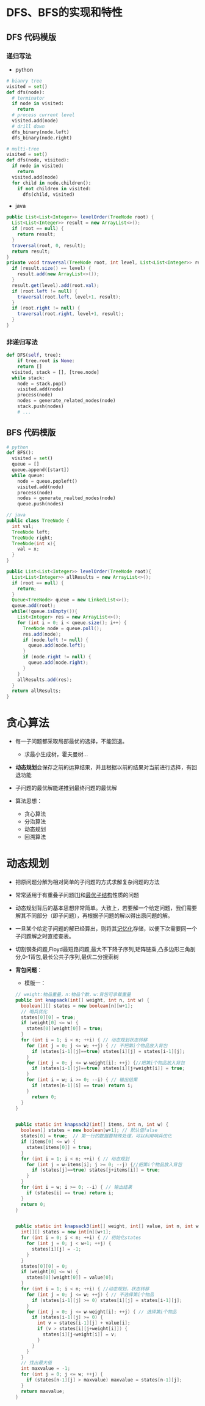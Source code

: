# DFS、BFS的实现和特性

## DFS 代码模版

### 递归写法

- python	

```python
# bianry tree 
visited = set()
def dfs(node):
  # terminator 
  if node in visited:
    return 
  # process current level 
  visited.add(node) 
  # drill down 
  dfs_binary(node.left)
  dfs_binary(node.right) 
```

```python
# multi-tree 
visited = set()
def dfs(node, visited):
  if node in visited: 
    return
  visited.add(node)
  for child in node.children():
    if not children in visited:
      dfs(child, visited)
```

- java

```java
public List<List<Integer>> levelOrder(TreeNode root) {
  List<List<Integer>> result = new ArrayList<>();
  if (root == null) {
    return result;
  }
  traversal(root, 0, result);
  return result;
}
private void traversal(TreeNode root, int level, List<List<Integer>> result) {
  if (result.size() == level) {
    result.add(new ArrayList<>());
  }
  result.get(level).add(root.val);
  if (root.left != null) {
    traversal(root.left, level+1, result);
  }
  if (root.right != null) {
    traversal(root.right, level+1, result);
  }
}
```

### 非递归写法

```python
def DFS(self, tree):
	if tree.root is None:
  	return []
  visited, stack = [], [tree.node]
  while stack:
    node = stack.pop()
    visited.add(node)
    process(node)
    nodes = generate_related_nodes(node)
    stack.push(nodes)
 	# ... 
```

## BFS 代码模版

```python
# python 
def BFS():
  visited = set()
  queue = []
  queue.append([start])
  while queue: 
    node = queue.popleft()
    visited.add(node)
    process(node)
    nodes = generate_realted_nodes(node)
    queue.push(nodes)
```

```java
// java 
public class TreeNode {
  int val; 
  TreeNode left;
  TreeNode right;
  TreeNode(int x){
    val = x;
  }
}

public List<List<Integer>> levelOrder(TreeNode root){
  List<List<Integer>> allResults = new ArrayList<>();
  if (root == null) {
    return;
  }
  Queue<TreeNode> queue = new LinkedList<>();
  queue.add(root);
  while(!queue.isEmpty()){
    List<Integer> res = new ArrayList<>();
    for (int i = 0; i < queue.size(); i++) {
      TreeNode node = queue.poll();
      res.add(node);
      if (node.left != null) {
        queue.add(node.left);
      }
      if (node.right != null) {
        queue.add(node.right);
      }
    }
    allResults.add(res);
  }
  return allResults;
}
```

# 贪心算法

- 每一子问题都采取局部最优的选择，不能回退。

  - 求最小生成树，霍夫曼树...

- **动态规划**会保存之前的运算结果，并且根据以前的结果对当前进行选择，有回退功能

- 子问题的最优解能递推到最终问题的最优解

- 算法思想： 

  - 贪心算法
  - 分治算法
  - 动态规划
  - 回溯算法

# 动态规划

- 把原问题分解为相对简单的子问题的方式求解复杂问题的方法

- 常常适用于有重叠子问题[[1\]](https://zh.wikipedia.org/wiki/动态规划#cite_note-1)和[最优子结构](https://zh.wikipedia.org/w/index.php?title=最优子结构&action=edit&redlink=1)性质的问题

- 动态规划背后的基本思想非常简单。大致上，若要解一个给定问题，我们需要解其不同部分（即子问题），再根据子问题的解以得出原问题的解。

- 一旦某个给定子问题的解已经算出，则将其[记忆化](https://zh.wikipedia.org/wiki/记忆化)存储，以便下次需要同一个子问题解之时直接查表。

- 切割钢条问题,Floyd最短路问题,最大不下降子序列,矩阵链乘,凸多边形三角剖分,0-1背包,最长公共子序列,最优二分搜索树

- **背包问题**：

  - 模版一：

  ```java
  // weight:物品重量，n:物品个数，w:背包可承载重量
  public int knapsack(int[] weight, int n, int w) {
    boolean[][] states = new boolean[n][w+1];
    // 哨兵优化
    states[0][0] = true; 
    if (weight[0] <= w) {
      states[0][weight[0]] = true; 
    }
    for (int i = 1; i < n; ++i) { // 动态规划状态转移
      for (int j = 0; j <= w; ++j) { // 不把第i个物品放入背包
        if (states[i-1][j]==true) states[i][j] = states[i-1][j];
      }
      for (int j = 0; j <= w-weight[i]; ++j) {//把第i个物品放入背包 
        if (states[i-1][j]==true) states[i][j+weight[i]] = true; 
      }
      for (int i = w; i >= 0; --i) { // 输出结果 
        if (states[n-1][i] == true) return i; 
      }
  		return 0;
    }
  }
  
  
  public static int knapsack2(int[] items, int n, int w) {
    boolean[] states = new boolean[w+1]; // 默认值false
    states[0] = true;  // 第一行的数据要特殊处理，可以利用哨兵优化
    if (items[0] <= w) {
      states[items[0]] = true;
    }
    for (int i = 1; i < n; ++i) { // 动态规划
      for (int j = w-items[i]; j >= 0; --j) {//把第i个物品放入背包
        if (states[j]==true) states[j+items[i]] = true;
      }
    }
    for (int i = w; i >= 0; --i) { // 输出结果
      if (states[i] == true) return i;
    }
    return 0;
  }
  
  
  public static int knapsack3(int[] weight, int[] value, int n, int w) {
    int[][] states = new int[n][w+1];
    for (int i = 0; i < n; ++i) { // 初始化states
      for (int j = 0; j < w+1; ++j) {
        states[i][j] = -1;
      }
    }
    states[0][0] = 0;
    if (weight[0] <= w) {
      states[0][weight[0]] = value[0];
    }
    for (int i = 1; i < n; ++i) { //动态规划，状态转移
      for (int j = 0; j <= w; ++j) { // 不选择第i个物品
        if (states[i-1][j] >= 0) states[i][j] = states[i-1][j];
      }
      for (int j = 0; j <= w-weight[i]; ++j) { // 选择第i个物品
        if (states[i-1][j] >= 0) {
          int v = states[i-1][j] + value[i];
          if (v > states[i][j+weight[i]]) {
            states[i][j+weight[i]] = v;
          }
        }
      }
    }
    // 找出最大值
    int maxvalue = -1;
    for (int j = 0; j <= w; ++j) {
      if (states[n-1][j] > maxvalue) maxvalue = states[n-1][j];
    }
    return maxvalue;
  }
  ```

  

